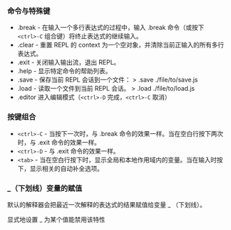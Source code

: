 ### 命令与特殊键

- .break - 在输入一个多行表达式的过程中，输入 .break 命令（或按下 `<ctrl>-C` 组合键）将终止表达式的继续输入。
- .clear - 重置 REPL 的 context 为一个空对象，并清除当前正输入的所有多行表达式。
- .exit - 关闭输入输出流，退出 REPL。
- .help - 显示特定命令的帮助列表。
- .save - 保存当前 REPL 会话到一个文件： > .save ./file/to/save.js
- .load - 读取一个文件到当前 REPL 会话。 > .load ./file/to/load.js
- .editor 进入编辑模式（`<ctrl>-D` 完成，`<ctrl>-C` 取消）

### 按键组合
- `<ctrl>-C` - 当按下一次时，与 .break 命令的效果一样。当在空白行按下两次时，与 .exit 命令的效果一样。
- `<ctrl>-D` - 与 .exit 命令的效果一样。
- `<tab>` - 当在空白行按下时，显示全局和本地作用域内的变量。当在输入时按下，显示相关的自动补全选项。

### _（下划线）变量的赋值

默认的解释器会把最近一次解释的表达式的结果赋值给变量 _ （下划线）。

显式地设置 _ 为某个值能禁用该特性
